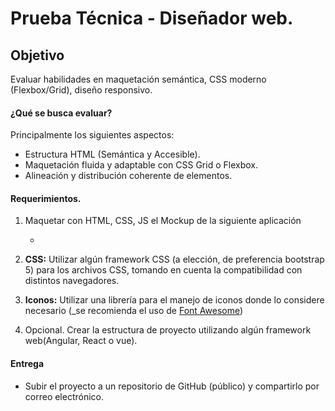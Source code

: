 # Prueba Técnica - Diseñador web.

## Objetivo
Evaluar habilidades en maquetación semántica, CSS moderno (Flexbox/Grid), diseño responsivo.

#### ¿Qué se busca evaluar?
Principalmente los siguientes aspectos:
  + Estructura HTML (Semántica y Accesible).
  + Maquetación fluida y adaptable con CSS Grid o Flexbox.
  + Alineación y distribución coherente de elementos.

#### Requerimientos.

1. Maquetar con HTML, CSS, JS el Mockup de la siguiente aplicación

    - 

2. **CSS:** Utilizar algún framework CSS (a elección, de preferencia bootstrap 5) para los archivos CSS, tomando en cuenta la compatibilidad con distintos navegadores.

3. **Iconos:** Utilizar una librería para el manejo de iconos donde lo considere necesario (_se recomienda el uso de [Font Awesome](http://fontawesome.io/))
4. Opcional. Crear la estructura de proyecto utilizando algún  framework web(Angular, React o vue). 

#### Entrega

  - Subir el proyecto a un repositorio de  GitHub (público) y compartirlo por correo electrónico.
    
